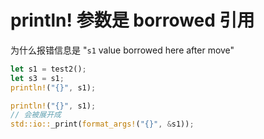 # println! 参数是 borrowed 引用

为什么报错信息是 "`s1` value borrowed here after move"

```rs
let s1 = test2();
let s3 = s1;
println!("{}", s1);
```

```rs
println!("{}", s1);
// 会被展开成
std::io::_print(format_args!("{}", &s1));
```
